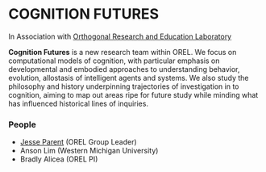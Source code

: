 # COGNITION FUTURES
In Association with [Orthogonal Research and Education Laboratory](http://orthogonal-research.weebly.com/)

**Cognition Futures** is a new research team within OREL. We focus on computational models of cognition, with  particular emphasis on developmental and embodied approaches to understanding behavior, evolution, allostasis of intelligent agents and systems. We also study the philosophy and history underpinning trajectories of investigation in to cognition, aiming to map out areas ripe for future study while minding what has influenced historical lines of inquiries. 


### People

- [Jesse Parent](http://www.jesparent.com) (OREL Group Leader)
- Anson Lim (Western Michigan University)
- Bradly Alicea (OREL PI)
